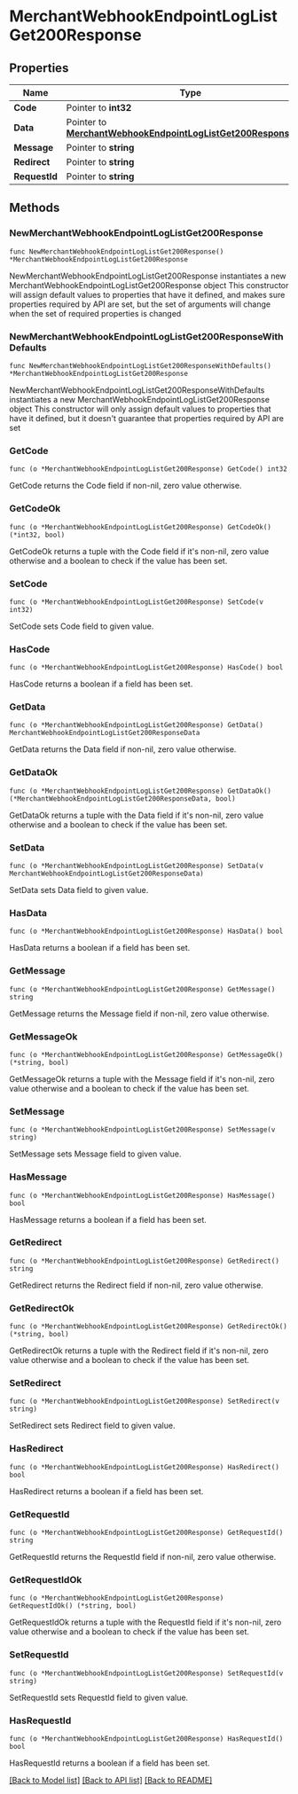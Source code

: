 # MerchantWebhookEndpointLogListGet200Response

## Properties

Name | Type | Description | Notes
------------ | ------------- | ------------- | -------------
**Code** | Pointer to **int32** |  | [optional] 
**Data** | Pointer to [**MerchantWebhookEndpointLogListGet200ResponseData**](MerchantWebhookEndpointLogListGet200ResponseData.md) |  | [optional] 
**Message** | Pointer to **string** |  | [optional] 
**Redirect** | Pointer to **string** |  | [optional] 
**RequestId** | Pointer to **string** |  | [optional] 

## Methods

### NewMerchantWebhookEndpointLogListGet200Response

`func NewMerchantWebhookEndpointLogListGet200Response() *MerchantWebhookEndpointLogListGet200Response`

NewMerchantWebhookEndpointLogListGet200Response instantiates a new MerchantWebhookEndpointLogListGet200Response object
This constructor will assign default values to properties that have it defined,
and makes sure properties required by API are set, but the set of arguments
will change when the set of required properties is changed

### NewMerchantWebhookEndpointLogListGet200ResponseWithDefaults

`func NewMerchantWebhookEndpointLogListGet200ResponseWithDefaults() *MerchantWebhookEndpointLogListGet200Response`

NewMerchantWebhookEndpointLogListGet200ResponseWithDefaults instantiates a new MerchantWebhookEndpointLogListGet200Response object
This constructor will only assign default values to properties that have it defined,
but it doesn't guarantee that properties required by API are set

### GetCode

`func (o *MerchantWebhookEndpointLogListGet200Response) GetCode() int32`

GetCode returns the Code field if non-nil, zero value otherwise.

### GetCodeOk

`func (o *MerchantWebhookEndpointLogListGet200Response) GetCodeOk() (*int32, bool)`

GetCodeOk returns a tuple with the Code field if it's non-nil, zero value otherwise
and a boolean to check if the value has been set.

### SetCode

`func (o *MerchantWebhookEndpointLogListGet200Response) SetCode(v int32)`

SetCode sets Code field to given value.

### HasCode

`func (o *MerchantWebhookEndpointLogListGet200Response) HasCode() bool`

HasCode returns a boolean if a field has been set.

### GetData

`func (o *MerchantWebhookEndpointLogListGet200Response) GetData() MerchantWebhookEndpointLogListGet200ResponseData`

GetData returns the Data field if non-nil, zero value otherwise.

### GetDataOk

`func (o *MerchantWebhookEndpointLogListGet200Response) GetDataOk() (*MerchantWebhookEndpointLogListGet200ResponseData, bool)`

GetDataOk returns a tuple with the Data field if it's non-nil, zero value otherwise
and a boolean to check if the value has been set.

### SetData

`func (o *MerchantWebhookEndpointLogListGet200Response) SetData(v MerchantWebhookEndpointLogListGet200ResponseData)`

SetData sets Data field to given value.

### HasData

`func (o *MerchantWebhookEndpointLogListGet200Response) HasData() bool`

HasData returns a boolean if a field has been set.

### GetMessage

`func (o *MerchantWebhookEndpointLogListGet200Response) GetMessage() string`

GetMessage returns the Message field if non-nil, zero value otherwise.

### GetMessageOk

`func (o *MerchantWebhookEndpointLogListGet200Response) GetMessageOk() (*string, bool)`

GetMessageOk returns a tuple with the Message field if it's non-nil, zero value otherwise
and a boolean to check if the value has been set.

### SetMessage

`func (o *MerchantWebhookEndpointLogListGet200Response) SetMessage(v string)`

SetMessage sets Message field to given value.

### HasMessage

`func (o *MerchantWebhookEndpointLogListGet200Response) HasMessage() bool`

HasMessage returns a boolean if a field has been set.

### GetRedirect

`func (o *MerchantWebhookEndpointLogListGet200Response) GetRedirect() string`

GetRedirect returns the Redirect field if non-nil, zero value otherwise.

### GetRedirectOk

`func (o *MerchantWebhookEndpointLogListGet200Response) GetRedirectOk() (*string, bool)`

GetRedirectOk returns a tuple with the Redirect field if it's non-nil, zero value otherwise
and a boolean to check if the value has been set.

### SetRedirect

`func (o *MerchantWebhookEndpointLogListGet200Response) SetRedirect(v string)`

SetRedirect sets Redirect field to given value.

### HasRedirect

`func (o *MerchantWebhookEndpointLogListGet200Response) HasRedirect() bool`

HasRedirect returns a boolean if a field has been set.

### GetRequestId

`func (o *MerchantWebhookEndpointLogListGet200Response) GetRequestId() string`

GetRequestId returns the RequestId field if non-nil, zero value otherwise.

### GetRequestIdOk

`func (o *MerchantWebhookEndpointLogListGet200Response) GetRequestIdOk() (*string, bool)`

GetRequestIdOk returns a tuple with the RequestId field if it's non-nil, zero value otherwise
and a boolean to check if the value has been set.

### SetRequestId

`func (o *MerchantWebhookEndpointLogListGet200Response) SetRequestId(v string)`

SetRequestId sets RequestId field to given value.

### HasRequestId

`func (o *MerchantWebhookEndpointLogListGet200Response) HasRequestId() bool`

HasRequestId returns a boolean if a field has been set.


[[Back to Model list]](../README.md#documentation-for-models) [[Back to API list]](../README.md#documentation-for-api-endpoints) [[Back to README]](../README.md)


